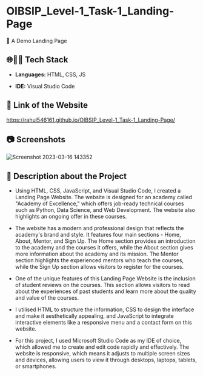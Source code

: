 
# OIBSIP_Level-1_Task-1_Landing-Page

🚀 A Demo Landing Page


## 🌐👨‍💻 Tech Stack

- **Languages:** HTML, CSS, JS

- **IDE:** Visual Studio Code


## 🔗 Link of the Website

https://rahul546161.github.io/OIBSIP_Level-1_Task-1_Landing-Page/

## 📷 Screenshots

![Screenshot 2023-03-16 143352](https://user-images.githubusercontent.com/124900181/225572850-462835f6-91c9-4859-bc67-6cd561df0924.jpg)


## 👋 Description about the Project

- Using HTML, CSS, JavaScript, and Visual Studio Code, I created a Landing Page Website. The website is designed for an academy called "Academy of Excellence," which offers job-ready technical courses such as Python, Data Science, and Web Development. The website also highlights an ongoing offer in these courses.

- The website has a modern and professional design that reflects the academy's brand and style. It features four main sections - Home, About, Mentor, and Sign Up. The Home section provides an introduction to the academy and the courses it offers, while the About section gives more information about the academy and its mission. The Mentor section highlights the experienced mentors who teach the courses, while the Sign Up section allows visitors to register for the courses.

- One of the unique features of this Landing Page Website is the inclusion of student reviews on the courses. This section allows visitors to read about the experiences of past students and learn more about the quality and value of the courses.

- I utilised HTML to structure the information, CSS to design the interface and make it aesthetically appealing, and JavaScript to integrate interactive elements like a responsive menu and a contact form on this website.

- For this project, I used Microsoft Studio Code as my IDE of choice, which allowed me to create and edit code rapidly and effectively. The website is responsive, which means it adjusts to multiple screen sizes and devices, allowing users to view it through desktops, laptops, tablets, or smartphones.

